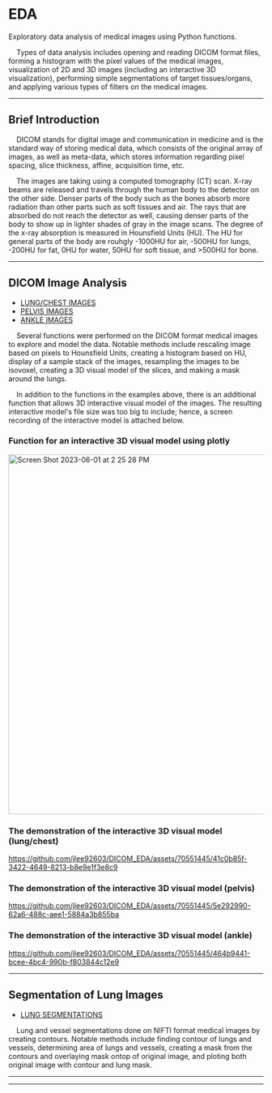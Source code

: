 # EDA
Exploratory data analysis of medical images using Python functions. 

&nbsp;&nbsp;&nbsp; Types of data analysis includes opening and reading DICOM format files, forming a histogram with the pixel values of the medical images, visualization of 2D and 3D images (including an interactive 3D visualization), performing simple segmentations of target tissues/organs, and applying various types of filters on the medical images.

---
## Brief Introduction
&nbsp;&nbsp;&nbsp; DICOM stands for digital image and communication in medicine and is the standard way of storing medical data, which consists of the original array of images, as well as meta-data, which stores information regarding pixel spacing, slice thickness, affine, acquisition time, etc. 

&nbsp;&nbsp;&nbsp; The images are taking using a computed tomography (CT) scan. X-ray beams are released and travels through the human body to the detector on the other side. Denser parts of the body such as the bones absorb more radiation than other parts such as soft tissues and air. The rays that are absorbed do not reach the detector as well, causing denser parts of the body to show up in lighter shades of gray in the image scans. The degree of the x-ray absorption is measured in Hounsfield Units (HU). The HU for general parts of the body are rouhgly -1000HU for air, -500HU for lungs, -200HU for fat, 0HU for water, 50HU for soft tissue, and >500HU for bone. 

---
## DICOM Image Analysis
* [LUNG/CHEST IMAGES](https://github.com/jlee92603/DICOM_EDA/blob/main/chest_lung_images.ipynb)
* [PELVIS IMAGES](https://github.com/jlee92603/DICOM_EDA/blob/main/pelvis_images.ipynb)
* [ANKLE IMAGES](https://github.com/jlee92603/DICOM_EDA/blob/main/ankle_images.ipynb)

&nbsp;&nbsp;&nbsp; Several functions were performed on the DICOM format medical images to explore and model the data. Notable methods include rescaling image based on pixels to Hounsfield Units, creating a histogram based on HU, display of a sample stack of the images, resampling the images to be isovoxel, creating a 3D visual model of the slices, and making a mask around the lungs. 

&nbsp;&nbsp;&nbsp; In addition to the functions in the examples above, there is an additional function that allows 3D interactive visual model of the images. The resulting interactive model's file size was too big to include; hence, a screen recording of the interactive model is attached below. 

### Function for an interactive 3D visual model using plotly
<img width="710" alt="Screen Shot 2023-06-01 at 2 25 28 PM" src="https://github.com/jlee92603/DICOM_EDA/assets/70551445/336d285a-994c-4005-a0d4-effb89ea2378">

### The demonstration of the interactive 3D visual model (lung/chest)
https://github.com/jlee92603/DICOM_EDA/assets/70551445/41c0b85f-3422-4649-8213-b8e9e1f3e8c9

### The demonstration of the interactive 3D visual model (pelvis)
https://github.com/jlee92603/DICOM_EDA/assets/70551445/5e292990-62a6-488c-aee1-5884a3b855ba

### The demonstration of the interactive 3D visual model (ankle)
https://github.com/jlee92603/DICOM_EDA/assets/70551445/464b9441-bcee-4bc4-990b-f803844c12e9

---
## Segmentation of Lung Images
* [LUNG SEGMENTATIONS](https://github.com/jlee92603/DICOM_EDA/blob/main/Segmentation%20of%20lungs.ipynb)

&nbsp;&nbsp;&nbsp; Lung and vessel segmentations done on NIFTI format medical images by creating contours. Notable methods include finding contour of lungs and vessels, determining area of lungs and vessels, creating a mask from the contours and overlaying mask ontop of original image, and ploting both original image with contour and lung mask.

---


---
